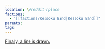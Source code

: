 ```yaml
---
location: \#reddit-rplace
factions:
  - "[[factions/Kessoku Band|Kessoku Band]]"
parents: 
tags: 
---
```

[Finally, a line is drawn.](https://discord.com/channels/1093664259273130084/1131230952119615600/1131575755726405662)
